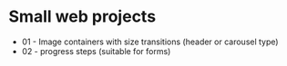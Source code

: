 # Small web projects

-   01 - Image containers with size transitions (header or carousel type)
-   02 - progress steps (suitable for forms)
